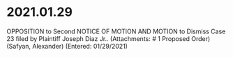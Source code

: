 # 2021.01.29

OPPOSITION to Second NOTICE OF MOTION AND MOTION to Dismiss Case 23 filed by Plaintiff Joseph Diaz Jr.. (Attachments: # 1 Proposed Order)(Safyan, Alexander) (Entered: 01/29/2021)